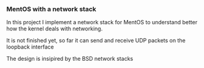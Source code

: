 

### MentOS with a network stack

In this project I implement a network stack for MentOS to understand better how the kernel deals with networking.  

It is not finished yet, so far it can send and receive UDP packets on the loopback interface  

The design is insipired by the BSD network stacks
